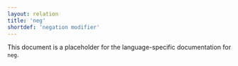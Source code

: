 ```yaml
---
layout: relation
title: 'neg'
shortdef: 'negation modifier'
---
```


This document is a placeholder for the language-specific documentation
for `neg`.
